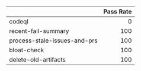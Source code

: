 |                              |   Pass Rate |
|:-----------------------------|------------:|
| codeql                       |           0 |
| recent-fail-summary          |         100 |
| process-stale-issues-and-prs |         100 |
| bloat-check                  |         100 |
| delete-old-artifacts         |         100 |